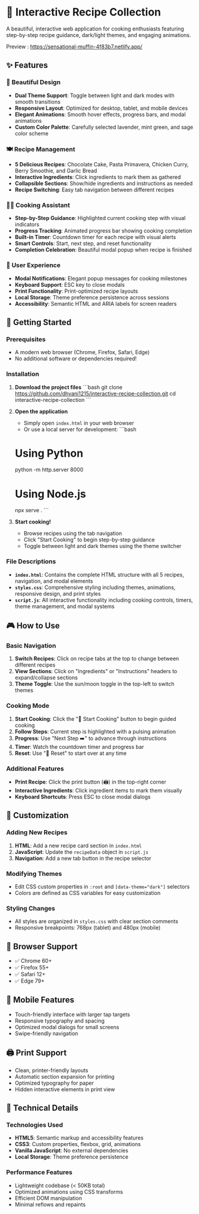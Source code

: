 # 🍳 Interactive Recipe Collection

A beautiful, interactive web application for cooking enthusiasts featuring step-by-step recipe guidance, dark/light themes, and engaging animations.

Preview : https://sensational-muffin-4f83b7.netlify.app/

## ✨ Features

### 🎨 **Beautiful Design**
- **Dual Theme Support**: Toggle between light and dark modes with smooth transitions
- **Responsive Layout**: Optimized for desktop, tablet, and mobile devices
- **Elegant Animations**: Smooth hover effects, progress bars, and modal animations
- **Custom Color Palette**: Carefully selected lavender, mint green, and sage color scheme

### 🍽️ **Recipe Management**
- **5 Delicious Recipes**: Chocolate Cake, Pasta Primavera, Chicken Curry, Berry Smoothie, and Garlic Bread
- **Interactive Ingredients**: Click ingredients to mark them as gathered
- **Collapsible Sections**: Show/hide ingredients and instructions as needed
- **Recipe Switching**: Easy tab navigation between different recipes

### 👨‍🍳 **Cooking Assistant**
- **Step-by-Step Guidance**: Highlighted current cooking step with visual indicators
- **Progress Tracking**: Animated progress bar showing cooking completion
- **Built-in Timer**: Countdown timer for each recipe with visual alerts
- **Smart Controls**: Start, next step, and reset functionality
- **Completion Celebration**: Beautiful modal popup when recipe is finished

### 🎯 **User Experience**
- **Modal Notifications**: Elegant popup messages for cooking milestones
- **Keyboard Support**: ESC key to close modals
- **Print Functionality**: Print-optimized recipe layouts
- **Local Storage**: Theme preference persistence across sessions
- **Accessibility**: Semantic HTML and ARIA labels for screen readers

## 🚀 Getting Started

### Prerequisites
- A modern web browser (Chrome, Firefox, Safari, Edge)
- No additional software or dependencies required!

### Installation

1. **Download the project files**
   \`\`\`bash
   git clone https://github.com/dhvani1215/interactive-recipe-collection.git
   cd interactive-recipe-collection
   \`\`\`

2. **Open the application**
   - Simply open `index.html` in your web browser
   - Or use a local server for development:
   \`\`\`bash
   # Using Python
   python -m http.server 8000
   
   # Using Node.js
   npx serve .
   \`\`\`

3. **Start cooking!**
   - Browse recipes using the tab navigation
   - Click "Start Cooking" to begin step-by-step guidance
   - Toggle between light and dark themes using the theme switcher

### File Descriptions

- **`index.html`**: Contains the complete HTML structure with all 5 recipes, navigation, and modal elements
- **`styles.css`**: Comprehensive styling including themes, animations, responsive design, and print styles
- **`script.js`**: All interactive functionality including cooking controls, timers, theme management, and modal systems

## 🎮 How to Use

### Basic Navigation
1. **Switch Recipes**: Click on recipe tabs at the top to change between different recipes
2. **View Sections**: Click on "Ingredients" or "Instructions" headers to expand/collapse sections
3. **Theme Toggle**: Use the sun/moon toggle in the top-left to switch themes

### Cooking Mode
1. **Start Cooking**: Click the "🚀 Start Cooking" button to begin guided cooking
2. **Follow Steps**: Current step is highlighted with a pulsing animation
3. **Progress**: Use "Next Step ➡️" to advance through instructions
4. **Timer**: Watch the countdown timer and progress bar
5. **Reset**: Use "🔄 Reset" to start over at any time

### Additional Features
- **Print Recipe**: Click the print button (🖨️) in the top-right corner
- **Interactive Ingredients**: Click ingredient items to mark them visually
- **Keyboard Shortcuts**: Press ESC to close modal dialogs

## 🎨 Customization

### Adding New Recipes
1. **HTML**: Add a new recipe card section in `index.html`
2. **JavaScript**: Update the `recipeData` object in `script.js`
3. **Navigation**: Add a new tab button in the recipe selector

### Modifying Themes
- Edit CSS custom properties in `:root` and `[data-theme="dark"]` selectors
- Colors are defined as CSS variables for easy customization

### Styling Changes
- All styles are organized in `styles.css` with clear section comments
- Responsive breakpoints: 768px (tablet) and 480px (mobile)

## 🌟 Browser Support

- ✅ Chrome 60+
- ✅ Firefox 55+
- ✅ Safari 12+
- ✅ Edge 79+

## 📱 Mobile Features

- Touch-friendly interface with larger tap targets
- Responsive typography and spacing
- Optimized modal dialogs for small screens
- Swipe-friendly navigation

## 🖨️ Print Support

- Clean, printer-friendly layouts
- Automatic section expansion for printing
- Optimized typography for paper
- Hidden interactive elements in print view

## 🔧 Technical Details

### Technologies Used
- **HTML5**: Semantic markup and accessibility features
- **CSS3**: Custom properties, flexbox, grid, animations
- **Vanilla JavaScript**: No external dependencies
- **Local Storage**: Theme preference persistence

### Performance Features
- Lightweight codebase (< 50KB total)
- Optimized animations using CSS transforms
- Efficient DOM manipulation
- Minimal reflows and repaints
